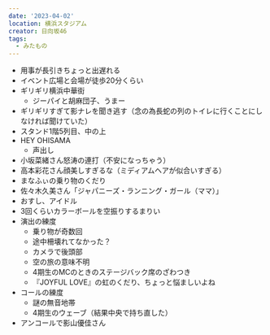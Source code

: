 ```yaml
---
date: '2023-04-02'
location: 横浜スタジアム
creator: 日向坂46
tags:
  - みたもの
---
```


- 用事が長引きちょっと出遅れる
- イベント広場と会場が徒歩20分くらい
- ギリギリ横浜中華街
  - ジーパイと胡麻団子、うまー
- ギリギリすぎて影ナレを聞き逃す（念の為長蛇の列のトイレに行くことにしなければ聞けていた）
- スタンド1階5列目、中の上
- HEY OHISAMA
  - 声出し
- 小坂菜緒さん怒涛の連打（不安になっちゃう）
- 高本彩花さん顔美しすぎるな（ミディアムヘアが似合いすぎる）
- まなふぃの乗り物のくだり
- 佐々木久美さん「ジャパニーズ・ランニング・ガール（ママ）」
- おすし、アイドル
- 3回くらいカラーボールを空振りするまりい
- 演出の練度
  - 乗り物が奇数回
  - 途中柵壊れてなかった？
  - カメラで後頭部
  - 空の旅の意味不明
  - 4期生のMCのときのステージバック席のざわつき
  - 『JOYFUL LOVE』の虹のくだり、ちょっと悩ましいよね
- コールの練度
  - 謎の無音地帯
  - 4期生のウェーブ（結果中央で持ち直した）
- アンコールで影山優佳さん
